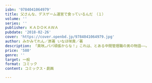 ```yaml
---
isbn: '9784041064979'
title: 父さんな、デスゲーム運営で食っているんだ　（１）
volume: ''
series: ''
publisher: ＫＡＤＯＫＡＷＡ
pubdate: '2018-02-26'
cover: 'https://cover.openbd.jp/9784041064979.jpg'
author: みかみてれん／原著 いなほ咲貴／著
description: 「美咲…パパ頑張からな！」これは、とある中間管理職の男の物語――。
price: '580'
genre: ''
target: 一般
format: コミック
content: コミックス・劇画

---
```

